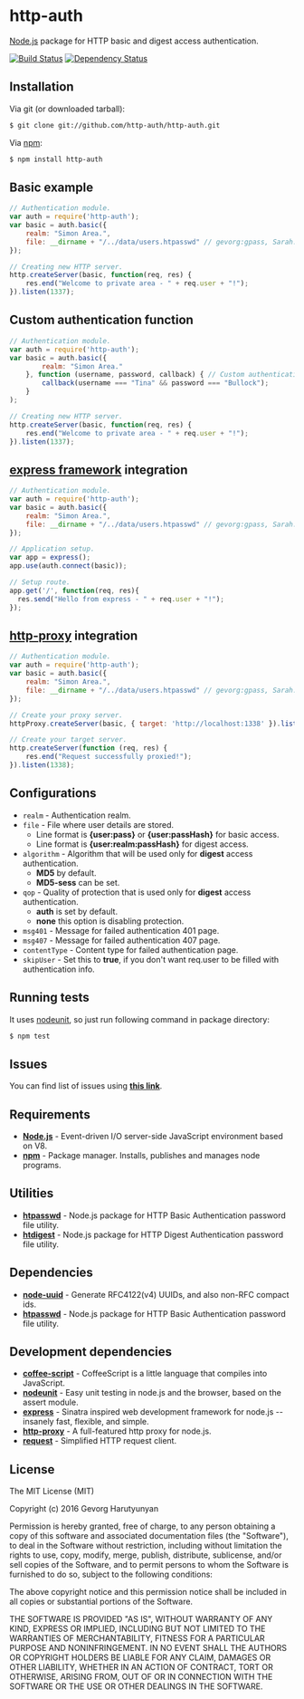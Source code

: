 # http-auth
[Node.js](http://nodejs.org/) package for HTTP basic and digest access authentication.

[![Build Status](https://api.travis-ci.org/http-auth/http-auth.png)](https://travis-ci.org/http-auth/http-auth)
[![Dependency Status](https://david-dm.org/http-auth/http-auth.png)](https://david-dm.org/http-auth/http-auth)

## Installation

Via git (or downloaded tarball):

```bash
$ git clone git://github.com/http-auth/http-auth.git
```
Via [npm](http://npmjs.org/):

```bash
$ npm install http-auth
```	

## Basic example
```javascript
// Authentication module.
var auth = require('http-auth');
var basic = auth.basic({
	realm: "Simon Area.",
	file: __dirname + "/../data/users.htpasswd" // gevorg:gpass, Sarah:testpass ...
});

// Creating new HTTP server.
http.createServer(basic, function(req, res) {
	res.end("Welcome to private area - " + req.user + "!");
}).listen(1337);

```
## Custom authentication function
```javascript	
// Authentication module.
var auth = require('http-auth');
var basic = auth.basic({
		realm: "Simon Area."
	}, function (username, password, callback) { // Custom authentication method.
		callback(username === "Tina" && password === "Bullock");
	}
);

// Creating new HTTP server.
http.createServer(basic, function(req, res) {
	res.end("Welcome to private area - " + req.user + "!");
}).listen(1337);
```	
## [express framework](http://expressjs.com/) integration
```javascript
// Authentication module.
var auth = require('http-auth');
var basic = auth.basic({
	realm: "Simon Area.",
	file: __dirname + "/../data/users.htpasswd" // gevorg:gpass, Sarah:testpass ...
});

// Application setup.
var app = express();
app.use(auth.connect(basic));

// Setup route.
app.get('/', function(req, res){
  res.send("Hello from express - " + req.user + "!");
});
```
## [http-proxy](https://github.com/nodejitsu/node-http-proxy/) integration
```javascript
// Authentication module.
var auth = require('http-auth');
var basic = auth.basic({
	realm: "Simon Area.",
	file: __dirname + "/../data/users.htpasswd" // gevorg:gpass, Sarah:testpass ...
});

// Create your proxy server.
httpProxy.createServer(basic, { target: 'http://localhost:1338' }).listen(1337);

// Create your target server.
http.createServer(function (req, res) {
	res.end("Request successfully proxied!");
}).listen(1338);
```
## Configurations

 - `realm` - Authentication realm.
 - `file` - File where user details are stored.
 	- Line format is **{user:pass}** or **{user:passHash}** for basic access. 
 	- Line format is **{user:realm:passHash}** for digest access.
 - `algorithm` - Algorithm that will be used only for **digest** access authentication.
 	- **MD5** by default.
 	- **MD5-sess** can be set.
 - `qop` - Quality of protection that is used only for **digest** access authentication.
 	- **auth** is set by default.
 	- **none** this option is disabling protection.
 - `msg401` - Message for failed authentication 401 page.
 - `msg407` - Message for failed authentication 407 page.
 - `contentType` - Content type for failed authentication page.
 - `skipUser` - Set this to **true**, if you don't want req.user to be filled with authentication info.

## Running tests

It uses [nodeunit](https://github.com/caolan/nodeunit/), so just run following command in package directory:

```bash
$ npm test
```

## Issues

You can find list of issues using **[this link](http://github.com/gevorg/http-auth/issues)**.

## Requirements

 - **[Node.js](http://nodejs.org)** - Event-driven I/O server-side JavaScript environment based on V8.
 - **[npm](http://npmjs.org)** - Package manager. Installs, publishes and manages node programs.

## Utilities

 - **[htpasswd](https://github.com/http-auth/htpasswd/)** - Node.js package for HTTP Basic Authentication password file utility.
 - **[htdigest](https://github.com/http-auth/htdigest/)** - Node.js package for HTTP Digest Authentication password file utility.

## Dependencies

 - **[node-uuid](https://github.com/broofa/node-uuid/)** - Generate RFC4122(v4) UUIDs, and also non-RFC compact ids.
 - **[htpasswd](https://github.com/gevorg/htpasswd/)** - Node.js package for HTTP Basic Authentication password file utility.

## Development dependencies

 - **[coffee-script](http://coffeescript.org/)** - CoffeeScript is a little language that compiles into JavaScript.
 - **[nodeunit](https://github.com/caolan/nodeunit/)** - Easy unit testing in node.js and the browser, based on the assert module.
 - **[express](http://expressjs.com/)** - Sinatra inspired web development framework for node.js -- insanely fast, flexible, and simple.
 - **[http-proxy](https://github.com/nodejitsu/node-http-proxy/)** - A full-featured http proxy for node.js.
 - **[request](https://github.com/request/request/)** - Simplified HTTP request client.

## License

The MIT License (MIT)

Copyright (c) 2016 Gevorg Harutyunyan

Permission is hereby granted, free of charge, to any person obtaining a copy of
this software and associated documentation files (the "Software"), to deal in
the Software without restriction, including without limitation the rights to
use, copy, modify, merge, publish, distribute, sublicense, and/or sell copies of
the Software, and to permit persons to whom the Software is furnished to do so,
subject to the following conditions:

The above copyright notice and this permission notice shall be included in all
copies or substantial portions of the Software.

THE SOFTWARE IS PROVIDED "AS IS", WITHOUT WARRANTY OF ANY KIND, EXPRESS OR
IMPLIED, INCLUDING BUT NOT LIMITED TO THE WARRANTIES OF MERCHANTABILITY, FITNESS
FOR A PARTICULAR PURPOSE AND NONINFRINGEMENT. IN NO EVENT SHALL THE AUTHORS OR
COPYRIGHT HOLDERS BE LIABLE FOR ANY CLAIM, DAMAGES OR OTHER LIABILITY, WHETHER
IN AN ACTION OF CONTRACT, TORT OR OTHERWISE, ARISING FROM, OUT OF OR IN
CONNECTION WITH THE SOFTWARE OR THE USE OR OTHER DEALINGS IN THE SOFTWARE.
